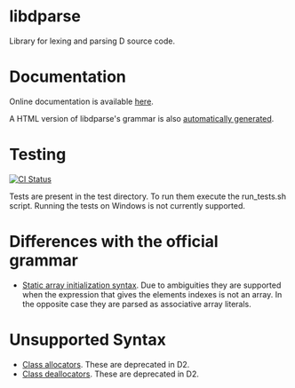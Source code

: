 libdparse
=========
Library for lexing and parsing D source code.

# Documentation

Online documentation is available [here](http://libdparse.dlang.io).

A HTML version of libdparse's grammar is also [automatically generated](http://libdparse.dlang.io/libdparse/grammar.html).

# Testing
[![CI Status](https://travis-ci.org/dlang-community/libdparse.svg)](https://travis-ci.org/dlang-community/libdparse)

Tests are present in the test directory. To run them execute the run\_tests.sh
script. Running the tests on Windows is not currently supported.

# Differences with the official grammar
* [Static array initialization syntax](http://dlang.org/arrays.html#static-init-static). Due to ambiguities they are supported when the expression that gives the elements indexes is not an array. In the opposite case they are parsed as associative array literals.

# Unsupported Syntax
* [Class allocators](http://dlang.org/class.html#allocators). These are deprecated in D2.
* [Class deallocators](http://dlang.org/class.html#deallocators). These are deprecated in D2.
